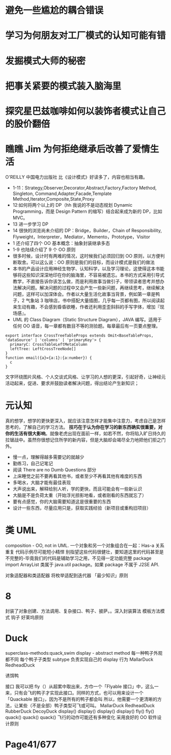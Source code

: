 # 避免一些尴尬的耦合错误

# 学习为何朋友对工厂模式的认知可能有错

# 发掘模式大师的秘密

# 把事关紧要的模式装入脑海里

# 探究星巴兹咖啡如何以装饰者模式让自己的股价翻倍

# 瞧瞧 Jim 为何拒绝继承后改善了爱情生活

O'REILLY 中国电力出版社
比《设计模式》好读多了，内容也相当有趣。

- 1-11：Strategy,Observer,Decorator,Abstract,Factory,Factory Method, Singleton, Command,Adapter,Facade,Template Method,Iterator,Composite,State,Proxy
- 12:如何将两个以上的 DP（hh 我说的不是动态规划 Dynamic Programming，而是 Design Pattern 的缩写）结合起来成为新的 DP，比如 MVC。
- 13 进一步学习 DP
- 14 很快的浏览尚未介绍的 DP：Bridge，Builder，Chain of Responsibility, Flyweight，Interpreter，Mediator，Memento，Prototype，Visitor
- 1 还介绍了四个 OO 基本概念：抽象封装继承多态
- 1-9 也陆续介绍了 9 个 OO 原则
- 很多时候，设计时有两难的情况，这时候我们必须回归到 OO 原则，以方便判断取舍。可以这么说：OO 原则是我们的目标，而设计模式是我们的做法
- 本书的产品设计应用神经生物学、认知科学，以及学习理论，这使得这本书能够将这些知识深深地印在你的脑海里，不容易被遗忘。本书的方式采用引导式教学，不直接告诉你该怎么做，而是利用故事当做引子，带领读者思考并想办法解决问题。解决问题的过程中又会产生一些新问题，再继续思考，继续解决问题，这样可以加深体会。作者以大量生活化故事当背景，例如第一章是鸭子，2 气象站 3 咖啡店，书中搭配大量插图，几乎每一页都有图，所以阅读起来生动有趣，不会感到昏昏欲睡，作者还利用歪歪斜斜的手写字体，增加『现场感』。
- UML 的 Class Diagram（Static Structure Diagram），JAVA 编写。适用于任何 OO 语音，每一章都有数目不等的测验题。每章最后有一页要点整理。

```tsx
export interface CrossTreeTableProps extends Omit<BaseTableProps, 'dataSource' | 'columns' | 'primaryKey'> {
  primaryC: CrossTableLeftMetaColumn
  leftTree: LeftCrossTreeNode[]
}
function email({a}={a:1}:{a:number}) {
  c
}
```

文字环绕图片风格、个人交谈式风格、让学习的人想的更深，引起好奇，让神经元活动起来，促进、要求并鼓励读者解决问题，得出结论产生新知识；

# 元认知

真的想学，想学的更快更深入，就应该注意怎样才能集中注意力，考虑自己是怎样思考的，了解自己的学习方法。
**技巧在于认为你在学习的新东西确实很重要，对你的生活有很大影响**。就像老虎出现在面前一样，如若不然，你将陷入旷日持久的拉锯战中。虽然你很想记住所学的新内容，但是大脑却会竭尽全力地把他们拒之门外。

- 慢一点，理解得越多需要记的就越少
- 勤练习，自己记笔记
- 阅读 There are no Dumb Questions 部分
- 上床睡觉之前不要再看其他书，或者至少不再看其他有难度的东西
- 多喝水，大脑才能有最佳表现
- 大声说出来，解释给别人听，学的更快，而且可能会有一些新认识
- 大脑是不是负荷太重（开始浮光掠影地看，或者刚看的东西就忘了）
- 要有点感觉，你的大脑需要知道这是很重要的东西
- 设计一些东西，尽量应用只是，获取实践经验（新项目或重构旧项目）

# 类 UML

composition - OO, not in UML.
一个对象和另一个对象组合在一起：Has-a 关系
重复
代码示例尽可能短小精悍
别指望这些代码很健壮，要知道这里的代码甚至是不完整的-毕竟我们的代码是辅助学习之用，不见得一定功能完整
package import
ArrayList 类属于 java.util package。如果 package 不属于 J2SE API.

对象适配器和类适配器
将枚举适配到迭代器
「最少知识」原则

# 8

封装了对象创建、方法调用、复杂接口、鸭子、披萨。。深入封装算法
模板方法模式
钩子
好莱坞原则

# Duck

superclass-methods:quack,swim
display - abstract method 每一种鸭子外观都不同 每个鸭子子类型 subtype 负责实现自己的 display 行为
MallarDuck RedheadDuck

诱饵鸭

接口
我可以把 fly（）从超累中取出来，方巾一个「Flyable 接口」中，这么一来，只有会飞的鸭子才实现此接口。同样的方式，也可以用来设计一个「Quackable 接口」，因为不是所有的鸭子都会叫
所以，他需要一个更清晰的方法，让某些（不是全部）鸭子类型可飞或可叫。
MallarDuck RedheadDuck RubberDuck DecoyDuck
display() display() display() display()
fly() fly() quack()
quack() quack()
飞行的动作可能还有多种变化
采用良好的 OO 软件设计原则

# Page41/677
